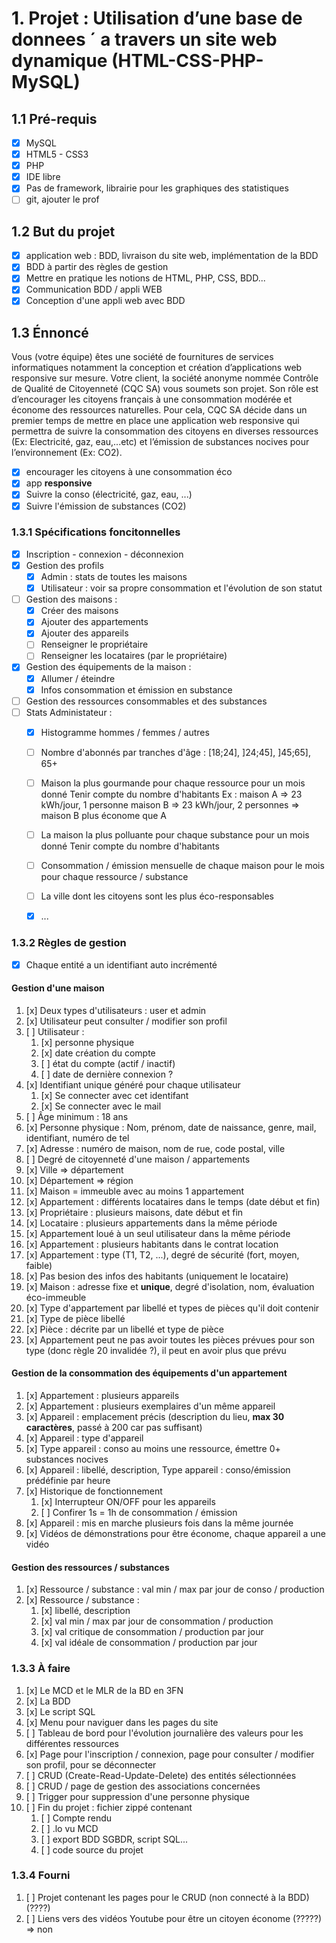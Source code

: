 # 1. Projet : Utilisation d’une base de donnees ´ a travers un site web dynamique (HTML-CSS-PHP-MySQL)

## 1.1 Pré-requis

- [x] MySQL
- [x] HTML5 - CSS3
- [x] PHP
- [x] IDE libre
- [x] Pas de framework, librairie pour les graphiques des statistiques
- [ ] git, ajouter le prof

## 1.2 But du projet

- [x] application web : BDD, livraison du site web, implémentation de la BDD
- [x] BDD à partir des règles de gestion
- [x] Mettre en pratique les notions de HTML, PHP, CSS, BDD...
- [x] Communication BDD / appli WEB
- [x] Conception d'une appli web avec BDD

## 1.3 Énnoncé

Vous (votre équipe) êtes une société de fournitures de services informatiques notamment la conception et création d’applications web responsive sur mesure.
Votre client, la société anonyme nommée Contrôle de Qualité de Citoyenneté (CQC SA) vous soumets son projet.
Son rôle est d’encourager les citoyens français à une consommation modérée et économe des ressources naturelles.
Pour cela, CQC SA décide dans un premier temps de mettre en place une application web responsive qui permettra de suivre la consommation des citoyens en diverses ressources (Ex: Electricité, gaz, eau,...etc) et l’émission de substances nocives pour l’environnement
(Ex: CO2).

- [x] encourager les citoyens à une consommation éco
- [x] app **responsive**
- [x] Suivre la conso (électricité, gaz, eau, ...)
- [x] Suivre l'émission de substances (CO2)

### 1.3.1 Spécifications foncitonnelles

- [x] Inscription - connexion - déconnexion
- [x] Gestion des profils
  - [x] Admin : stats de toutes les maisons
  - [x] Utilisateur : voir sa propre consommation et l'évolution de son statut
- [ ] Gestion des maisons :
  - [x] Créer des maisons
  - [x] Ajouter des appartements
  - [x] Ajouter des appareils
  - [ ] Renseigner le propriétaire
  - [ ] Renseigner les locataires (par le propriétaire)
- [x] Gestion des équipements de la maison :
  - [x] Allumer / éteindre
  - [x] Infos consommation et émission en substance
- [ ] Gestion des ressources consommables et des substances
- [ ] Stats Administateur :
  - [x] Histogramme hommes / femmes / autres
  - [ ] Nombre d'abonnés par tranches d'âge : [18;24], ]24;45], ]45;65], 65+
  - [ ] Maison la plus gourmande pour chaque ressource pour un mois donné
		Tenir compte du nombre d'habitants
		Ex :
			maison A => 23 kWh/jour, 1 personne
			maison B => 23 kWh/jour, 2 personnes
			=> maison B plus économe que A
  - [ ] La maison la plus polluante pour chaque substance pour un mois donné
		Tenir compte du nombre d'habitants
  - [ ] Consommation / émission mensuelle de chaque maison pour le mois pour chaque ressource / substance
  - [ ] La ville dont les citoyens sont les plus éco-responsables
  - [x] ...


### 1.3.2 Règles de gestion

- [x] Chaque entité a un identifiant auto incrémenté



#### Gestion d'une maison

1. [x] Deux types d'utilisateurs : user et admin
2. [x] Utilisateur peut consulter / modifier son profil
3. [ ] Utilisateur :
   1. [x] personne physique
   2. [x] date création du compte
   3. [ ] état du compte (actif / inactif)
   4. [ ] date de dernière connexion ?
4. [x] Identifiant unique généré pour chaque utilisateur
   1. [x] Se connecter avec cet identifant
   2. [x] Se connecter avec le mail
5. [ ] Âge minimum : 18 ans
6. [x] Personne physique : Nom, prénom, date de naissance, genre, mail, identifiant, numéro de tel
7. [x] Adresse : numéro de maison, nom de rue, code postal, ville
8. [ ] Degré de citoyenneté d'une maison / appartements
9.  [x] Ville => département
10. [x] Département => région
11. [x] Maison = immeuble avec au moins 1 appartement
12. [x] Appartement : différents locataires dans le temps (date début et fin)
13. [x] Propriétaire  : plusieurs maisons, date début et fin
14. [x] Locataire : plusieurs appartements dans la même période
15. [x] Appartement loué à un seul utilisateur dans la même période
16. [x] Appartement : plusieurs habitants dans le contrat location
17. [x] Appartement : type (T1, T2, ...), degré de sécurité (fort, moyen, faible)
18. [x] Pas besion des infos des habitants (uniquement le locataire)
19. [x] Maison : adresse fixe et **unique**, degré d'isolation, nom, évaluation éco-immeuble
20. [x] Type d'appartement par libellé et types de pièces qu'il doit contenir
21. [x] Type de pièce libellé
22. [x] Pièce : décrite par un libellé et type de pièce
23. [x] Appartement peut ne pas avoir toutes les pièces prévues pour son type (donc règle 20 invalidée ?), il peut en avoir plus que prévu

#### Gestion de la consommation des équipements d'un appartement

1. [x] Appartement : plusieurs appareils
2. [x] Appartement : plusieurs exemplaires d'un même appareil
3. [x] Appareil : emplacement précis (description du lieu, **max 30 caractères**, passé à 200 car pas suffisant)
4. [x] Appareil : type d'appareil
5. [x] Type appareil : conso au moins une ressource, émettre 0+ substances nocives
6. [x] Appareil : libellé, description, Type appareil : conso/émission prédéfinie par heure
7. [x] Historique de fonctionnement
   1. [x] Interrupteur ON/OFF pour les appareils
   2. [ ] Confirer 1s = 1h de consommation / émission
8. [x] Appareil : mis en marche plusieurs fois dans la même journée
9. [x] Vidéos de démonstrations pour être économe, chaque appareil a une vidéo

#### Gestion des ressources / substances

1. [x] Ressource / substance : val min / max par jour de conso / production
2. [x] Ressource / substance :
   1. [x] libellé, description
   2. [x] val min / max par jour de consommation / production
   3. [x] val critique de consommation / production par jour
   4. [x] val idéale de consommation / production par jour

### 1.3.3 À faire

1. [x] Le MCD et le MLR de la BD en 3FN
2. [x] La BDD
3. [x] Le script SQL
4. [x] Menu pour naviguer dans les pages du site
5. [ ] Tableau de bord pour l'évolution journalière des valeurs pour les différentes ressources
6. [x] Page pour l'inscription / connexion, page pour consulter / modifier son profil, pour se déconnecter
7. [ ] CRUD (Create-Read-Update-Delete) des entités sélectionnées
8. [ ] CRUD / page de gestion des associations concernées
9. [ ] Trigger pour suppression d'une personne physique
10. [ ] Fin du projet : fichier zippé contenant
    1.  [ ] Compte rendu
    2.  [ ] .lo vu MCD
    3.  [ ] export BDD SGBDR, script SQL...
    4.  [ ] code source du projet

### 1.3.4 Fourni

1. [ ] Projet contenant les pages pour le CRUD (non connecté à la BDD) (????)
2. [ ] Liens vers des vidéos Youtube pour être un citoyen économe (?????) => non